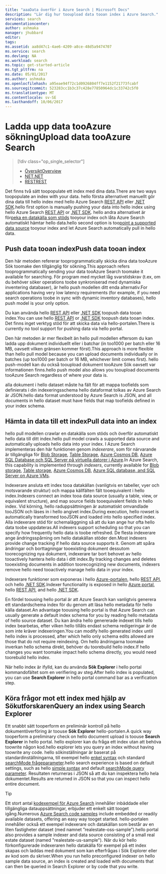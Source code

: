 ```yaml
---
title: "aaaData överför i Azure Search | Microsoft Docs"
description: "Lär dig hur tooupload data tooan index i Azure Search."
services: search
documentationcenter: 
author: ashmaka
manager: jhubbard
editor: 
tags: 
ms.assetid: aa8d47c1-4ae6-4209-a8ce-48d5a9474707
ms.service: search
ms.devlang: NA
ms.workload: search
ms.topic: get-started-article
ms.tgt_pltfrm: na
ms.date: 05/01/2017
ms.author: ashmaka
ms.openlocfilehash: a95eae94f72c1d0926804ff7e1152f21773fcabf
ms.sourcegitcommit: 523283cc1b3c37c428e77850964dc1c33742c5f0
ms.translationtype: MT
ms.contentlocale: sv-SE
ms.lasthandoff: 10/06/2017
---
```

# <a name="upload-data-tooazure-search"></a><span data-ttu-id="1b896-103">Ladda upp data tooAzure sökning</span><span class="sxs-lookup"><span data-stu-id="1b896-103">Upload data tooAzure Search</span></span>
> [!div class="op_single_selector"]
> * [<span data-ttu-id="1b896-104">Översikt</span><span class="sxs-lookup"><span data-stu-id="1b896-104">Overview</span></span>](search-what-is-data-import.md)
> * [<span data-ttu-id="1b896-105">NET</span><span class="sxs-lookup"><span data-stu-id="1b896-105">.NET</span></span>](search-import-data-dotnet.md)
> * [<span data-ttu-id="1b896-106">REST</span><span class="sxs-lookup"><span data-stu-id="1b896-106">REST</span></span>](search-import-data-rest-api.md)
> 
> 

<span data-ttu-id="1b896-107">Det finns två sätt toopopulate ett index med dina data.</span><span class="sxs-lookup"><span data-stu-id="1b896-107">There are two ways toopopulate an index with your data.</span></span> <span data-ttu-id="1b896-108">hello första alternativet manuellt gör dina data till hello index med hello Azure Search [REST API](search-import-data-rest-api.md) eller [.NET SDK](search-import-data-dotnet.md).</span><span class="sxs-lookup"><span data-stu-id="1b896-108">hello first option is manually pushing your data into hello index using hello Azure Search [REST API](search-import-data-rest-api.md) or [.NET SDK](search-import-data-dotnet.md).</span></span> <span data-ttu-id="1b896-109">hello andra alternativet är för[peka en datakälla som stöds](search-indexer-overview.md) tooyour index och låta Azure Search automatiskt hämtar hello data.</span><span class="sxs-lookup"><span data-stu-id="1b896-109">hello second option is too[point a supported data source](search-indexer-overview.md) tooyour index and let Azure Search automatically pull in hello data.</span></span>

## <a name="push-data-tooan-index"></a><span data-ttu-id="1b896-110">Push data tooan index</span><span class="sxs-lookup"><span data-stu-id="1b896-110">Push data tooan index</span></span>
<span data-ttu-id="1b896-111">Den här metoden refererar tooprogrammatically skicka dina data tooAzure Sök toomake den tillgänglig för sökning.</span><span class="sxs-lookup"><span data-stu-id="1b896-111">This approach refers tooprogrammatically sending your data tooAzure Search toomake it available for searching.</span></span> <span data-ttu-id="1b896-112">För program med mycket låg svarstidskrav (t.ex, om du behöver söker operations toobe synkroniserad med dynamiska inventering databaser), är hello push modellen ditt enda alternativ.</span><span class="sxs-lookup"><span data-stu-id="1b896-112">For applications having very low latency requirements (for example, if you need search operations toobe in sync with dynamic inventory databases), hello push model is your only option.</span></span>

<span data-ttu-id="1b896-113">Du kan använda hello [REST API](https://docs.microsoft.com/rest/api/searchservice/AddUpdate-or-Delete-Documents) eller [.NET SDK](search-import-data-dotnet.md) toopush data tooan index.</span><span class="sxs-lookup"><span data-stu-id="1b896-113">You can use hello [REST API](https://docs.microsoft.com/rest/api/searchservice/AddUpdate-or-Delete-Documents) or [.NET SDK](search-import-data-dotnet.md) toopush data tooan index.</span></span> <span data-ttu-id="1b896-114">Det finns inget verktyg stöd för att skicka data via hello-portalen.</span><span class="sxs-lookup"><span data-stu-id="1b896-114">There is currently no tool support for pushing data via hello portal.</span></span>

<span data-ttu-id="1b896-115">Den här metoden är mer flexibelt än hello pull modellen eftersom du kan ladda upp dokument individuellt eller i batchar (in too1000 per batch eller 16 MB, oavsett vilken gränsen kommer först).</span><span class="sxs-lookup"><span data-stu-id="1b896-115">This approach is more flexible than hello pull model because you can upload documents individually or in batches (up too1000 per batch or 16 MB, whichever limit comes first).</span></span> <span data-ttu-id="1b896-116">hello push-modell kan du också tooupload dokument tooAzure Sök oavsett var informationen finns.</span><span class="sxs-lookup"><span data-stu-id="1b896-116">hello push model also allows you tooupload documents tooAzure Search regardless of where your data is.</span></span>

<span data-ttu-id="1b896-117">alla dokument i hello dataset måste ha fält för att mappa toofields som definierats i din indexeringsschema hello dataformat tolkas av Azure Search är JSON.</span><span class="sxs-lookup"><span data-stu-id="1b896-117">hello data format understood by Azure Search is JSON, and all documents in hello dataset must have fields that map toofields defined in your index schema.</span></span> 

## <a name="pull-data-into-an-index"></a><span data-ttu-id="1b896-118">Hämta in data till ett index</span><span class="sxs-lookup"><span data-stu-id="1b896-118">Pull data into an index</span></span>
<span data-ttu-id="1b896-119">hello pull modellen crawlar en datakälla som stöds och överför automatiskt hello data till ditt index.</span><span class="sxs-lookup"><span data-stu-id="1b896-119">hello pull model crawls a supported data source and automatically uploads hello data into your index.</span></span> <span data-ttu-id="1b896-120">I Azure Search implementeras den här funktionen genom *indexerare*, som för närvarande är tillgängliga för [Blob Storage](search-howto-indexing-azure-blob-storage.md), [Table Storage](search-howto-indexing-azure-tables.md), [Azure Cosmos DB](http://aka.ms/documentdb-search-indexer), [Azure SQL Database och SQL Server på virtuella datorer i Azure](search-howto-connecting-azure-sql-database-to-azure-search-using-indexers.md).</span><span class="sxs-lookup"><span data-stu-id="1b896-120">In Azure Search, this capability is implemented through *indexers*, currently available for [Blob storage](search-howto-indexing-azure-blob-storage.md), [Table storage](search-howto-indexing-azure-tables.md), [Azure Cosmos DB](http://aka.ms/documentdb-search-indexer), [Azure SQL database, and SQL Server on Azure VMs](search-howto-connecting-azure-sql-database-to-azure-search-using-indexers.md).</span></span> 

<span data-ttu-id="1b896-121">Indexerare ansluta ett index tooa datakällan (vanligtvis en tabeller, vyer och motsvarande struktur) och mappa källfälten fält tooequivalent i hello index.</span><span class="sxs-lookup"><span data-stu-id="1b896-121">Indexers connect an index tooa data source (usually a table, view, or equivalent structure), and map source fields tooequivalent fields in hello index.</span></span> <span data-ttu-id="1b896-122">Vid körning, hello raduppsättningen är automatiskt omvandlade tooJSON och läses in i hello angivet index.</span><span class="sxs-lookup"><span data-stu-id="1b896-122">During execution, hello rowset is automatically transformed tooJSON and loaded into hello specified index.</span></span> <span data-ttu-id="1b896-123">Alla indexerare stöd för schemaläggning så att du kan ange hur ofta hello data toobe uppdateras.</span><span class="sxs-lookup"><span data-stu-id="1b896-123">All indexers support scheduling so that you can specify how frequently hello data is toobe refreshed.</span></span> <span data-ttu-id="1b896-124">De flesta indexerare ange ändringsspårning om hello datakällan stöder den.</span><span class="sxs-lookup"><span data-stu-id="1b896-124">Most indexers provide change tracking if hello data source supports it.</span></span> <span data-ttu-id="1b896-125">Genom att spåra ändringar och borttagningar tooexisting dokument dessutom toorecognizing nya dokument, indexerare tar bort behovet av hello tooactively hantera hello data i ditt index.</span><span class="sxs-lookup"><span data-stu-id="1b896-125">By tracking changes and deletes tooexisting documents in addition toorecognizing new documents, indexers remove hello need tooactively manage hello data in your index.</span></span> 

<span data-ttu-id="1b896-126">Indexerare funktioner som exponeras i hello [Azure-portalen](search-import-data-portal.md), hello [REST API](/rest/api/searchservice/Indexer-operations), och hello [.NET SDK](/dotnet/api/microsoft.azure.search.indexersoperations).</span><span class="sxs-lookup"><span data-stu-id="1b896-126">Indexer functionality is exposed in hello [Azure portal](search-import-data-portal.md), hello [REST API](/rest/api/searchservice/Indexer-operations), and hello [.NET SDK](/dotnet/api/microsoft.azure.search.indexersoperations).</span></span> 

<span data-ttu-id="1b896-127">En fördel toousing hello portal är att Azure Search kan vanligtvis generera ett standardschema index för du genom att läsa hello metadata för hello källa dataset.</span><span class="sxs-lookup"><span data-stu-id="1b896-127">An advantage toousing hello portal is that Azure Search can usually generate a default index schema for you by reading hello metadata of hello source dataset.</span></span> <span data-ttu-id="1b896-128">Du kan ändra hello genererade indexet tills hello index bearbetas, efter vilken hello tillåts endast schema redigeringar är de som inte kräver indexeringen.</span><span class="sxs-lookup"><span data-stu-id="1b896-128">You can modify hello generated index until hello index is processed, after which hello only schema edits allowed are those that do not require reindexing.</span></span> <span data-ttu-id="1b896-129">Om hello ändringarna toomake inverkan hello schema direkt, behöver du toorebuild hello index.</span><span class="sxs-lookup"><span data-stu-id="1b896-129">If hello changes you want toomake impact hello schema directly, you would need toorebuild hello index.</span></span> 

<span data-ttu-id="1b896-130">När hello index är ifylld, kan du använda **Sök Explorer** i hello portal kommandofältet som en verifiering av steg.</span><span class="sxs-lookup"><span data-stu-id="1b896-130">After hello index is populated, you can use **Search Explorer** in hello portal command bar as a verification step.</span></span>

## <a name="query-an-index-using-search-explorer"></a><span data-ttu-id="1b896-131">Köra frågor mot ett index med hjälp av Sökutforskaren</span><span class="sxs-lookup"><span data-stu-id="1b896-131">Query an index using Search Explorer</span></span>

<span data-ttu-id="1b896-132">Ett snabbt sätt tooperform en preliminär kontroll på hello dokumentöverföring är toouse **Sök Explorer** hello-portalen.</span><span class="sxs-lookup"><span data-stu-id="1b896-132">A quick way tooperform a preliminary check on hello document upload is toouse **Search Explorer** in hello portal.</span></span> <span data-ttu-id="1b896-133">hello explorer kan du fråga ett index utan att behöva toowrite någon kod.</span><span class="sxs-lookup"><span data-stu-id="1b896-133">hello explorer lets you query an index without having toowrite any code.</span></span> <span data-ttu-id="1b896-134">hello sökinställningar är baserat på standardinställningarna, till exempel hello [enkel syntax](/rest/api/searchservice/simple-query-syntax-in-azure-search) och standard [searchMode frågeparameter](/rest/api/searchservice/search-documents).</span><span class="sxs-lookup"><span data-stu-id="1b896-134">hello search experience is based on default settings, such as hello [simple syntax](/rest/api/searchservice/simple-query-syntax-in-azure-search) and default [searchMode query parameter](/rest/api/searchservice/search-documents).</span></span> <span data-ttu-id="1b896-135">Resultaten returneras i JSON så att du kan inspektera hello hela dokumentet.</span><span class="sxs-lookup"><span data-stu-id="1b896-135">Results are returned in JSON so that you can inspect hello entire document.</span></span>

> [!TIP]
> <span data-ttu-id="1b896-136">Ett stort antal [kodexempel för Azure Search](https://github.com/Azure-Samples/?utf8=%E2%9C%93&query=search) innehåller inbäddade eller tillgängliga datauppsättningar, erbjuder ett enkelt sätt tooget igång.</span><span class="sxs-lookup"><span data-stu-id="1b896-136">Numerous [Azure Search code samples](https://github.com/Azure-Samples/?utf8=%E2%9C%93&query=search) include embedded or readily available datasets, offering an easy way tooget started.</span></span> <span data-ttu-id="1b896-137">hello-portalen innehåller också ett exempel indexerare och datakällan som består av en liten fastigheter dataset (med namnet ”realestate-oss-sample”).</span><span class="sxs-lookup"><span data-stu-id="1b896-137">hello portal also provides a sample indexer and data source consisting of a small real estate dataset (named "realestate-us-sample").</span></span> <span data-ttu-id="1b896-138">När du kör hello förkonfigurerade indexeraren hello datakälla för exempel på ett index skapas och laddas med dokument som kan efterfrågas i Sök Explorer eller av kod som du skriver.</span><span class="sxs-lookup"><span data-stu-id="1b896-138">When you run hello preconfigured indexer on hello sample data source, an index is created and loaded with documents that can then be queried in Search Explorer or by code that you write.</span></span>
